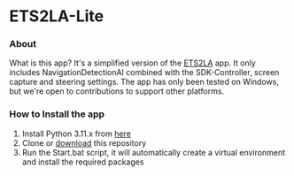 # ETS2LA-Lite


### About

What is this app?
It's a simplified version of the [ETS2LA](https://github.com/ETS2LA/Euro-Truck-Simulator-2-Lane-Assist) app.
It only includes NavigationDetectionAI combined with the SDK-Controller, screen capture and steering settings.
The app has only been tested on Windows, but we're open to contributions to support other platforms.


### How to Install the app

1. Install Python 3.11.x from [here](https://www.python.org/downloads/windows/)
2. Clone or [download](https://github.com/ETS2LA/lite/archive/refs/heads/main.zip) this repository
3. Run the Start.bat script, it will automatically create a virtual environment and install the required packages